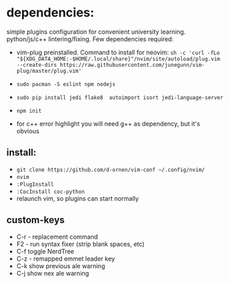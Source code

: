 # dependencies:

simple plugins configuration for convenient university learning. python/js/c++ lintering/fixing. 
Few dependencies required:
* vim-plug preinstalled. Command to install for neovim:
`sh -c 'curl -fLo "${XDG_DATA_HOME:-$HOME/.local/share}"/nvim/site/autoload/plug.vim --create-dirs https://raw.githubusercontent.com/junegunn/vim-plug/master/plug.vim'`
* `sudo pacman -S eslint npm nodejs`
* `sudo pip install jedi flake8  autoimport isort jedi-language-server`
* `npm init`

* for c++ error highlight you will need g++ as dependency, but it's obvious

## install:
* `git clone https://github.com/d-ornen/vim-conf ~/.config/nvim/`
* `nvim`
* `:PlugInstall`
* `:CocInstall coc-python`
* relaunch vim, so plugins can start normally

## custom-keys
* C-r - replacement command
* F2 - run syntax fixer (strip blank spaces, etc)
* C-f toggle NerdTree
* C-z - remapped emmet leader key
* C-k show previous ale warning
* C-j show nex ale warning
